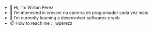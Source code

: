 - 👋 Hi, I’m  Willian Perez
- 👀 I’m interested in  crescer na carreira de programador cada vez mais
- 🌱 I’m currently learning  a desenvolver softwares e web
- 📫 How to reach me :  _wperezz 

<!---
willperezz/willperezz is a ✨ special ✨ repository because its `README.md` (this file) appears on your GitHub profile.
You can click the Preview link to take a look at your changes.
--->
